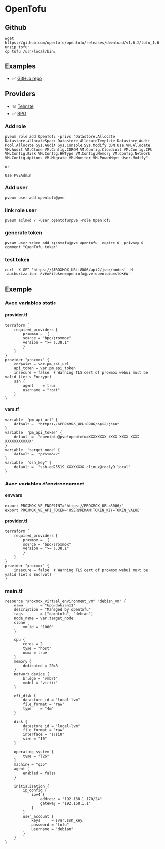 # OpenTofu
## Github
    wget https://github.com/opentofu/opentofu/releases/download/v1.6.2/tofu_1.6.2_linux_amd64.zip
    unzip tofu*
    cp tofu /usr/local/bin/

## Examples

* ✅ [GitHub repo](https://github.com/CultureLinux/opentofu)

## Providers

* ☠️ [Telmate](https://github.com/Telmate/terraform-provider-proxmox)
* ✅ [BPG](https://github.com/bpg/terraform-provider-proxmox)

### Add role
    pveum role add OpenTofu -privs "Datastore.Allocate Datastore.AllocateSpace Datastore.AllocateTemplate Datastore.Audit Pool.Allocate Sys.Audit Sys.Console Sys.Modify SDN.Use VM.Allocate VM.Audit VM.Clone VM.Config.CDROM VM.Config.Cloudinit VM.Config.CPU VM.Config.Disk VM.Config.HWType VM.Config.Memory VM.Config.Network VM.Config.Options VM.Migrate VM.Monitor VM.PowerMgmt User.Modify"

    or 

    Use PVEAdmin
### Add user
    pveum user add opentofu@pve
### link role user
    pveum aclmod / -user opentofu@pve -role OpenTofu
### generate token
    pveum user token add opentofu@pve opentofu -expire 0 -privsep 0 -comment "OpenTofu token"
### test token
    curl -X GET 'https://$PROXMOX_URL:8006/api2/json/nodes' -H 'Authorization: PVEAPIToken=opentofu@pve!opentofu=$TOKEN'


## Exemple 
### Avec variables static
#### provider.tf
    terraform {
        required_providers {
            proxmox =  {
            source = "bpg/proxmox"
            version = ">= 0.38.1"
            }
        }
    }
    provider "proxmox" {
        endpoint = var.pm_api_url
        api_token = var.pm_api_token
        insecure = false  # Warning TLS cert of proxmox webui must be valid (Let's Encrypt)
        ssh {
            agent    = true
            username = "root"
        }
    }

#### vars.tf
    variable  "pm_api_url" {
        default =  "https://$PROXMOX_URL:8006/api2/json"
    }
    variable  "pm_api_token" {
        default =  "opentofu@pve!opentofu=XXXXXXXX-XXXX-XXXX-XXXX-XXXXXXXXXXXX"
    }
    variable  "target_node" {
        default =  "proxmox2"
    }
    variable  "ssh_key" {
        default =  "ssh-ed25519 XXXXXXXX clinux@rocky9.local"
    }

### Avec variables d'environnement
#### envvars 
    export PROXMOX_VE_ENDPOINT='https://PROXMOX_URL:8006/'
    export PROXMOX_VE_API_TOKEN='USER@REMAM!TOKEN_KEY=TOKEN_VALUE'

#### provider.tf
    terraform {
        required_providers {
            proxmox =  {
            source = "bpg/proxmox"
            version = ">= 0.38.1"
            }
        }
    }
    provider "proxmox" {
        insecure = false  # Warning TLS cert of proxmox webui must be valid (Let's Encrypt)
    }


### main.tf
    resource "proxmox_virtual_environment_vm" "debian_vm" {
        name        = "bpg-debian12"
        description = "Managed by opentofu"
        tags        = ["opentofu", "debian"]
        node_name = var.target_node
        clone {
            vm_id = "1000"
        }

        cpu {
            cores = 2
            type = "host"
            numa = true
        }
        memory {
            dedicated = 2048
        }
        network_device {
            bridge = "vmbr0"
            model = "virtio"
        }

        efi_disk {
            datastore_id = "local-lvm"
            file_format = "raw"
            type    = "4m"
        }

        disk {
            datastore_id = "local-lvm"
            file_format = "raw"
            interface = "scsi0"
            size = "10"
        }

        operating_system {
            type = "l26"
        }
        machine = "q35"
        agent {
            enabled = false
        }

        initialization {
            ip_config {
                ipv4 {
                    address = "192.168.1.170/24"
                    gateway = "192.168.1.1"
                }
            }
            user_account {
                keys     = [var.ssh_key]
                password = "tofu"
                username = "debian"
            }
        }
    }
